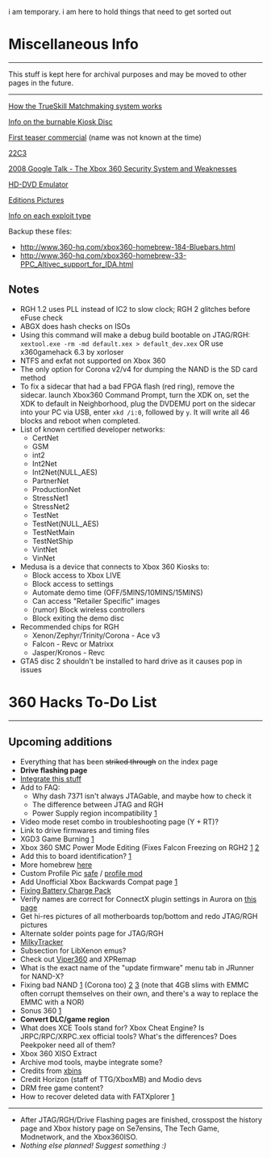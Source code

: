 i am temporary. i am here to hold things that need to get sorted out



# Miscellaneous Info

------

This stuff is kept here for archival purposes and may be moved to other pages in the future.

------

[How the TrueSkill Matchmaking system works](https://web.archive.org/web/20070103052751/http://research.microsoft.com:80/mlp/trueskill/Details.aspx)

[Info on the burnable Kiosk Disc](https://web.archive.org/web/20070125234138/http://www.xbox-scene.com:80/xbox1data/sep/EEFVyAAAuFzsesrMmN.php)

[First teaser commercial](https://drive.google.com/open?id=0B93MDqtePlcDaGxIMURHd0dNb00) (name was not known at the time)

[22C3](https://www.youtube.com/watch?v=xlSOAsLSYzE)

[2008 Google Talk - The Xbox 360 Security System and Weaknesses](https://www.youtube.com/watch?v=uxjpmc8ZIxM)

[HD-DVD Emulator](http://codeasm.com/xbox/files/HDDVD) 

[Editions Pictures](http://www.xboxaddict.com/forums/showthread.php?85650-Hellonearth159-s-Console-Collection)

[Info on each exploit type](https://www.se7ensins.com/forums/threads/the-science-behind-exploited-hacked-consoles-how-a-jtag-rgh-works.1498827/)

Backup these files:

- http://www.360-hq.com/xbox360-homebrew-184-Bluebars.html
- http://www.360-hq.com/xbox360-homebrew-33-PPC_Altivec_support_for_IDA.html

## Notes

- RGH 1.2 uses PLL instead of IC2 to slow clock; RGH 2 glitches before eFuse check
- ABGX does hash checks on ISOs
- Using this command will make a debug build bootable on JTAG/RGH: `xextool.exe -rm -md default.xex > default_dev.xex` OR use x360gamehack 6.3 by xorloser
- NTFS and exfat not supported on Xbox 360
- The only option for Corona v2/v4 for dumping the NAND is the SD card method
- To fix a sidecar that had a bad FPGA flash (red ring), remove the sidecar. launch Xbox360 Command Prompt, turn the XDK on, set the XDK to default in Neighborhood, plug the DVDEMU port on the sidecar into your  PC via USB, enter `xkd /i:0`, followed by `y`. It will write all 46 blocks and reboot when completed.
- List of known certified developer networks: 
  - CertNet
  - GSM
  - int2
  - Int2Net
  - Int2Net(NULL_AES)
  - PartnerNet
  - ProductionNet
  - StressNet1
  - StressNet2
  - TestNet
  - TestNet(NULL_AES)
  - TestNetMain
  - TestNetShip
  - VintNet
  - VinNet
- Medusa is a device that connects to Xbox 360 Kiosks to:
  - Block access to Xbox LIVE
  - Block access to settings
  - Automate demo time (OFF/5MINS/10MINS/15MINS)
  - Can access "Retailer Specific" images
  - (rumor) Block wireless controllers
  - Block exiting the demo disc
- Recommended chips for RGH
  - Xenon/Zephyr/Trinity/Corona - Ace v3
  - Falcon - Revc or Matrixx
  - Jasper/Kronos - Revc
- GTA5 disc 2 shouldn't be installed to hard drive as it causes pop in issues

# 360 Hacks To-Do List

------

## Upcoming additions

- Everything that has been ~~striked through~~ on the index page
- **Drive flashing page**
- [Integrate this stuff](https://www.reddit.com/r/360hacks/comments/8y9jql/start_here_everything_you_need_to_know_about_xbox/)
- Add to FAQ:
  - Why dash 7371 isn't always JTAGable, and maybe how to check it
  - The difference between JTAG and RGH
  - Power Supply region incompatibility [1](https://support.xbox.com/en-US/xbox-360/console/power-supply)
- Video mode reset combo in troubleshooting page (Y + RT)?
- Link to drive firmwares and timing files
- XGD3 Game Burning [1](https://digiex.net/threads/burn-xbox-360-xgd3-iso-games-with-the-burnermax-payload-tool.15066/)
- Xbox 360 SMC Power Mode Editing (Fixes Falcon Freezing on RGH2 [1](https://web.archive.org/web/20160820152200/https://www.se7ensins.com/forums/threads/xbox-360-smc-power-mode-editing-fixes-falcon-freezing-on-rgh2.1166312/) [2](https://web.archive.org/web/20170906105251/http://falconfreeze.weebly.com/)
- Add this to board identification? [1](http://i.imgur.com/yVQf5D2.jpg)
- More homebrew [here](http://www.homebrew-connection.org/files/xbox/) 
- Custom Profile Pic [safe](https://www.xpgamesaves.com/threads/custom-gamer-picture-tut-use-any-image.130222/) / [profile mod](https://www.thetechgame.com/Tutorials/id=2974/c=2814/how-to-make-mod-your-own-gamer-picture.html)
- Add Unofficial Xbox Backwards Compat page [1](https://docs.google.com/spreadsheets/d/1uU9j4X-WK01UZuZzv6FuDkYakmkke2X9rB14j2n4YRw/edit#gid=0)
- [Fixing Battery Charge Pack](https://technofaq.org/posts/2012/11/xbox360-rechargable-battery-pack-not-charging-the-fix-is-here/) 
- Verify names are correct for ConnectX plugin settings in Aurora on [this page](https://www.reddit.com/r/360hacks/wiki/connectx)
- Get hi-res pictures of all motherboards top/bottom and redo JTAG/RGH pictures
- Alternate solder points page for JTAG/RGH
- [MilkyTracker](http://www.360-hq.com/xbox360-homebrew-215-Milkytracker.html)
- Subsection for LibXenon emus?
- Check out [Viper360](http://www.360-hq.com/xbox360-homebrew-91-Viper360.html) and XPRemap
- What is the exact name of the "update firmware" menu tab in JRunner for NAND-X?
- Fixing bad NAND [1](https://www.youtube.com/watch?v=t-UcPyO-a1M&list=PLn7ji3VsPy3G08cHNCHyT4Yj-WWYhw8D7&index=29) (Corona too) [2](https://www.youtube.com/watch?v=-G7i0_1gEC8&list=PLn7ji3VsPy3G08cHNCHyT4Yj-WWYhw8D7&index=32) [3](https://www.youtube.com/watch?v=ocaFVmMJc50&list=PL1CadovfabPskGb2Ur4kBGzD5s7DzQw5I&index=33) (note that 4GB slims with EMMC often corrupt themselves on their own, and there's a way to replace the EMMC with a NOR)
- Sonus 360 [1](https://www.youtube.com/watch?v=-pThJ-jallE&list=PL1CadovfabPskGb2Ur4kBGzD5s7DzQw5I&index=35)
- **Convert DLC/game region**
- What does XCE Tools stand for? Xbox Cheat Engine? Is  JRPC/RPC/XRPC.xex official tools? What's the differences? Does Peekpoker need all of them?
- Xbox 360 XISO Extract
- Archive mod tools, maybe integrate some?
- Credits from [xbins](https://www.xbins.org/applist.php+&cd=4&hl=en&ct=clnk&gl=us)
- Credit Horizon (staff of TTG/XboxMB) and Modio devs 
- DRM free game content?
- How to recover deleted data with FATXplorer [1](https://fatxplorer.eaton-works.com/download/)

------

- After JTAG/RGH/Drive Flashing pages are finished, crosspost the  history page and Xbox history page on Se7ensins, The Tech Game,  Modnetwork, and the Xbox360ISO.
- *Nothing else planned! Suggest something :)*